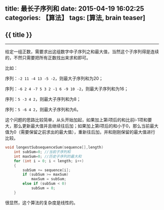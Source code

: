 title: 最长子序列和
date: 2015-04-19 16:02:25
categories: 【算法】
tags: [算法, brain teaser]
---
## {{ title }} ##

---

给定一组正数，需要求出这组数字中子序列之和最大值，当然这个子序列得是连续的，不然只需要把所有正数找出来求和即可。

比如：

序列：`-2 11 -4 13 -5 -2`，则最大子序列和为20；

序列：`-6 2 4 -7 5 3 2 -1 6 -9 10 -2`，则最大子序列和为16；

序列：`5 -3 4 2`，则最大子序列和为8；

序列：`5 -6 4 2`，则最大子序列和为6。

这个问题的思路比较简单，从头开始加起，如果加上第i项后的和比前i-1项和要大，那么更新最大值并且继续往后加；如果加上第i项后的和小于0，那么当前最大值为0（需要保留之前求出的最大值），重新往后加，并和刚刚保留的最大值进行比较。

```C++
void longestSubsequenceSum(sequence[],length)
	int subSum=0; //当前子序列和
	int maxSum=0; //历史子序列的最大和
	for (int i = 0; i < length; i++)
	{
		subSum += sequence[i];
		if (subSum >= maxSum)
			maxSum = subSum;
		else if (subSum < 0)
			subSum = 0;
	}
```

很显然，这个算法的复杂度是线性的。